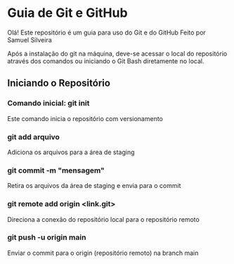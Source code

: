 # Guia de Git e GitHub

Olá!
Este repositório é um guia para uso do Git e do GitHub
Feito por Samuel Silveira

Após a instalação do git na máquina, deve-se acessar o local do repositório através dos comandos ou iniciando o Git Bash diretamente no local.

## Iniciando o Repositório
### Comando inicial: git init
Este comando inicia o repositório com versionamento

### git add arquivo
Adiciona os arquivos para a área de staging

### git commit -m "mensagem"
Retira os arquivos da área de staging e envia para o commit

### git remote add origin <link.git>
Direciona a conexão do repositório local para o repositório remoto

### git push -u origin main
Enviar o commit para o origin (repositório remoto) na branch main